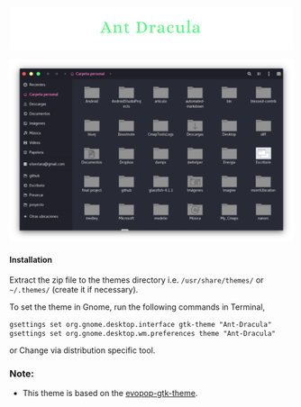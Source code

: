 
![](Art/logo.png)

![](Art/Dracula.png)


#### Installation

Extract the zip file to the themes directory i.e. `/usr/share/themes/` or `~/.themes/` (create it  if necessary).

To set the theme in Gnome, run the following commands in Terminal,

```
gsettings set org.gnome.desktop.interface gtk-theme "Ant-Dracula"
gsettings set org.gnome.desktop.wm.preferences theme "Ant-Dracula"
```
or Change via distribution specific tool.

### Note:
* This theme is based on the [evopop-gtk-theme](https://github.com/solus-project/evopop-gtk-theme).